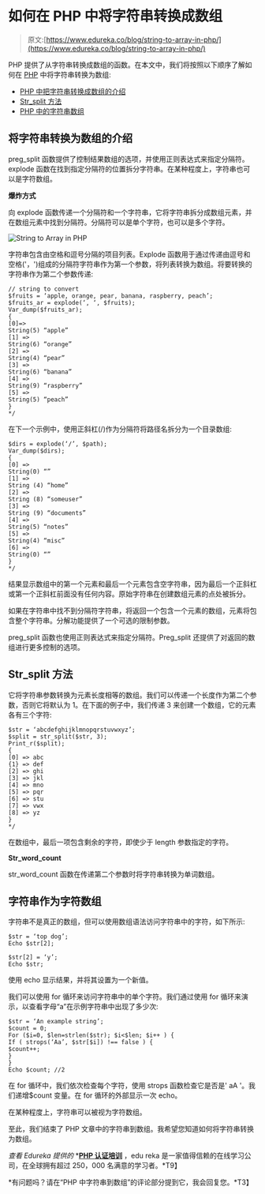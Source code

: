 # 如何在 PHP 中将字符串转换成数组

> 原文:[https://www.edureka.co/blog/string-to-array-in-php/](https://www.edureka.co/blog/string-to-array-in-php/)

PHP 提供了从字符串转换成数组的函数。在本文中，我们将按照以下顺序了解如何在 [PHP](https://www.edureka.co/blog/php-tutorial-for-beginners/) 中将字符串转换为数组:

*   [PHP 中把字符串转换成数组的介绍](#intro)
*   [Str_split 方法](#str)
*   [PHP 中的字符串数组](#strings)

## **将字符串转换为数组的介绍**

preg_split 函数提供了控制结果数组的选项，并使用正则表达式来指定分隔符。explode 函数在找到指定分隔符的位置拆分字符串。在某种程度上，字符串也可以是字符数组。

**爆炸方式**

向 explode 函数传递一个分隔符和一个字符串，它将字符串拆分成数组元素，并在数组元素中找到分隔符。分隔符可以是单个字符，也可以是多个字符。

![String to Array in PHP](../Images/a7ceac7b81f8a0af2338c72c4ad6835c.png)

字符串包含由空格和逗号分隔的项目列表。Explode 函数用于通过传递由逗号和空格('，')组成的分隔符字符串作为第一个参数，将列表转换为数组。将要转换的字符串作为第二个参数传递:

```
// string to convert
$fruits = ‘apple, orange, pear, banana, raspberry, peach’;
$fruits_ar = explode(‘, ‘, $fruits);
Var_dump($fruits_ar);
{
[0]=>
String(5) “apple”
[1] =>
String(6) “orange”
[2] =>
String(4) “pear”
[3] =>
String(6) “banana”
[4] =>
String(9) “raspberry”
[5] =>
String(5) “peach”
}
*/

```

在下一个示例中，使用正斜杠(/)作为分隔符将路径名拆分为一个目录数组:

```
$dirs = explode(‘/’, $path);
Var_dump($dirs);
{
[0] =>
String(0) “”
[1] =>
String (4) “home”
[2] =>
String (8) “someuser”
[3] =>
String (9) “documents”
[4] =>
String(5) “notes”
[5] =>
String(4) “misc”
[6] =>
String(0) “”
}
*/

```

结果显示数组中的第一个元素和最后一个元素包含空字符串，因为最后一个正斜杠或第一个正斜杠前面没有任何内容。原始字符串在创建数组元素的点处被拆分。

如果在字符串中找不到分隔符字符串，将返回一个包含一个元素的数组，元素将包含整个字符串。分解功能提供了一个可选的限制参数。

preg_split 函数也使用正则表达式来指定分隔符。Preg_split 还提供了对返回的数组进行更多控制的选项。

## **Str_split 方法**

它将字符串参数转换为元素长度相等的数组。我们可以传递一个长度作为第二个参数，否则它将默认为 1。在下面的例子中，我们传递 3 来创建一个数组，它的元素各有三个字符:

```
$str = ‘abcdefghijklmnopqrstuvwxyz’;
$split = str_split($str, 3);
Print_r($split);
{
[0] => abc
{1} => def
[2] => ghi
[3] => jkl
[4] => mno
[5] => pqr
[6] => stu
[7] => vwx
[8] => yz
}
*/

```

在数组中，最后一项包含剩余的字符，即使少于 length 参数指定的字符。

**Str_word_count**

str_word_count 函数在传递第二个参数时将字符串转换为单词数组。

## **字符串作为字符数组**

字符串不是真正的数组，但可以使用数组语法访问字符串中的字符，如下所示:

```
$str = ‘top dog’;
Echo $str[2];

$str[2] = ‘y’;
Echo $str;

```

使用 echo 显示结果，并将其设置为一个新值。

我们可以使用 for 循环来访问字符串中的单个字符。我们通过使用 for 循环来演示，以查看字母“a”在示例字符串中出现了多少次:

```
$str = ‘An example string’;
$count = 0;
For ($i=0, $len=strlen($str); $i<$len; $i++ ) {
If ( strops(‘Aa’, $str[$i]) !== false ) {
$count++;
}
}
Echo $count; //2

```

在 for 循环中，我们依次检查每个字符，使用 strops 函数检查它是否是' aA '。我们递增$count 变量。在 for 循环的外部显示一次 echo。

在某种程度上，字符串可以被视为字符数组。

至此，我们结束了 PHP 文章中的字符串到数组。我希望您知道如何将字符串转换为数组。

*查看 Edureka 提供的* *[**PHP 认证培训**](https://www.edureka.co/php-mysql-self-paced) ，edu reka 是一家值得信赖的在线学习公司，在全球拥有超过 250，000 名满意的学习者。*T9】

*有问题吗？请在“PHP 中字符串到数组”的评论部分提到它，我会回复您。*T3】